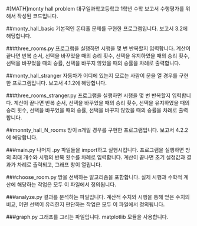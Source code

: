 #[MATH]monty hall problem
대구일과학고등학교 1학년 수학 보고서 수행평가를 위해서 작성된 코드입니다.

##monty_hall_basic
기본적인 몬티홀 문제를 구현한 프로그램입니다. 보고서 3.2에 해당합니다.

###three_rooms.py
프로그램을 실행하면 시행을 몇 번 반복할지 입력합니다. 계산이 끝나면 반복 순서, 선택을 바꾸었을 때의 승리 횟수, 선택을 유지하였을 때의 승리 횟수, 선택을 바꾸었을 때의 승률, 선택을 바꾸지 않았을 때의 승률을 차례로 출력합니다.

##monty_hall_stranger
자동차가 어디에 있는지 모르는 사람이 문을 열 경우를 구현한 프로그램입니다. 보고서 4.1.2에 해당합니다.

###three_rooms_stranger.py
프로그램을 실행하면 시행을 몇 번 반복할지 입력합니다. 계산이 끝나면 반복 순서, 선택을 바꾸었을 때의 승리 횟수, 선택을 유지하였을 때의 승리 횟수, 선택을 바꾸었을 때의 승률, 선택을 바꾸지 않았을 때의 승률을 차례로 출력합니다.

##monnty_hall_N_rooms
방이 n개일 경우를 구현한 프로그램입니다. 보고서 4.2.2에 해당합니다.

###main.py
나머지 .py 파일들을 import하고 실행시킵니다. 프로그램을 실행하면 방의 최대 개수와 시행의 반복 횟수를 차례로 입력합니다. 계산이 끝나면 초기 설정값과 결과가 차례로 출력되고, 그래프 창이 열립니다.

###choose_room.py
방을 선택하는 알고리즘을 포함합니다. 실제 시행과 수학적 계산에 해당하는 작업은 모두 이 파일에서 정의됩니다.

###analyze.py
결과를 분석하는 파일입니다. 계산적 수치와 시행을 통해 얻은 수치의 비교, 어떤 선택이 유리한지 판단하는 작업은 모두 이 파일에서 정의됩니다.

###graph.py
그래프를 그리는 파일입니다. matplotlib 모듈을 사용합니다.
